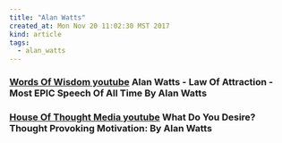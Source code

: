 ```yaml
---
title: "Alan Watts"
created_at: Mon Nov 20 11:02:30 MST 2017
kind: article
tags:
  - alan_watts
---
```


<h3>
  <a href="https://www.youtube.com/watch?v=hK_yGDn6BVQ" target="_blank">Words Of Wisdom youtube</a>
  Alan Watts - Law Of Attraction - Most EPIC Speech Of All Time By Alan Watts
</h3>

<h3>
  <a href="https://www.youtube.com/watch?v=VCFB4jSgTMw" target="_blank">House Of Thought Media youtube</a>
  What Do You Desire? Thought Provoking Motivation: By Alan Watts
</h3>

<!--
html boilerplate
<a href="" target="_blank"></a>
<a name=""></a>
<img src="" width="400px">
<ul>
  <li></li>
</ul>
<pre>
</pre>
<p style="margin-bottom: 2em;"></p>
<hr style="border: 0; height: 3px; background: #333; background-image: linear-gradient(to right, #ccc, #333, #ccc);">
<pre><code>
</code></pre>
<math xmlns='http://www.w3.org/1998/Math/MathML' display='block'>
</math>
-->
